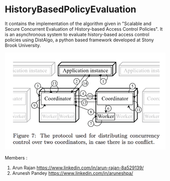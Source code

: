 # HistoryBasedPolicyEvaluation
It contains the implementation of the algorithm given in "Scalable and Secure Concurrent Evaluation of History-based Access Control Policies". It is an asynchronous system to evaluate history-based access control policies using DistAlgo, a python based framework developed at Stony Brook University.

![Alt text](FromPaper.png?raw=true "Optional Title")

Members :
1. Arun Rajan https://www.linkedin.com/in/arun-rajan-8a529139/
2. Arunesh Pandey https://www.linkedin.com/in/aruneshpa/
